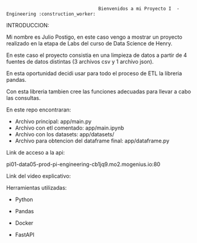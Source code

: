                                       Bienvenidos a mi Proyecto I  - Engineering :construction_worker:

INTRODUCCION:

Mi nombre es Julio Postigo, en este caso vengo a mostrar un proyecto realizado en la etapa de Labs del curso de Data Science de Henry. 

En este caso el proyecto consistia en una limpieza de datos a partir de 4 fuentes de datos distintas (3 archivos csv y 1 archivo json).

En esta oportunidad decidi usar para todo el proceso de ETL la libreria pandas.

Con esta libreria tambien cree las funciones adecuadas para llevar a cabo las consultas.

En este repo encontraran:
* Archivo principal: app/main.py
* Archivo con etl comentado: app/main.ipynb
* Archivo con los datasets: app/datasets/
* Archivo para obtencion del dataframe final: app/dataframe.py

Link de acceso a la api:

pi01-data05-prod-pi-engineering-cb1jq9.mo2.mogenius.io:80

Link del video explicativo:


Herramientas utilizadas:

- Python

- Pandas

- Docker

- FastAPI

